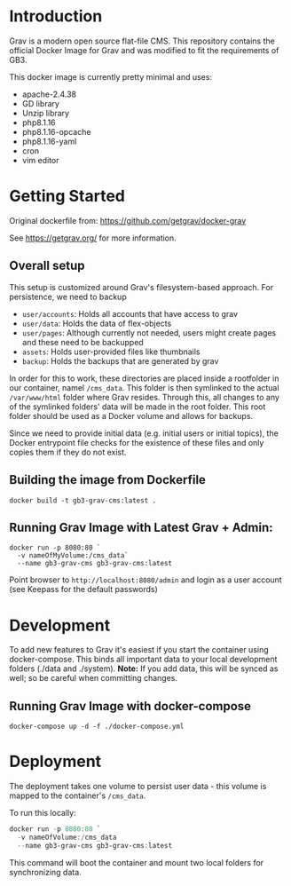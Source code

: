 # Introduction
Grav is a modern open source flat-file CMS. This repository contains the official Docker Image for Grav and was modified to fit the requirements of GB3.

This docker image is currently pretty minimal and uses:

* apache-2.4.38
* GD library
* Unzip library
* php8.1.16
* php8.1.16-opcache
* php8.1.16-yaml
* cron
* vim editor

# Getting Started

Original dockerfile from: https://github.com/getgrav/docker-grav

See https://getgrav.org/ for more information.

## Overall setup

This setup is customized around Grav's filesystem-based approach. For persistence, we need to backup

* `user/accounts`: Holds all accounts that have access to grav
* `user/data`: Holds the data of flex-objects
* `user/pages`: Although currently not needed, users might create pages and these need to be backupped
* `assets`: Holds user-provided files like thumbnails
* `backup`: Holds the backups that are generated by grav

In order for this to work, these directories are placed inside a rootfolder in our container, namel `/cms_data`. This
folder is then symlinked to the actual `/var/www/html` folder where Grav resides. Through this, all changes to any of
the symlinked folders' data will be made in the root folder. This root folder should be used as a Docker volume and
allows for backups.

Since we need to provide initial data (e.g. initial users or initial topics), the Docker entrypoint file checks for the
existence of these files and only copies them if they do not exist.

## Building the image from Dockerfile

```
docker build -t gb3-grav-cms:latest .
```

## Running Grav Image with Latest Grav + Admin:

```
docker run -p 8080:80 `
  -v nameOfMyVolume:/cms_data`
  --name gb3-grav-cms gb3-grav-cms:latest
```

Point browser to `http://localhost:8080/admin` and login as a user account (see Keepass for the default passwords)

# Development

To add new features to Grav it's easiest if you start the container using docker-compose. This binds all important data 
to your local development folders (./data and ./system). **Note:** If you add data, this will be synced as well; so be
careful when committing changes.

## Running Grav Image with docker-compose

```
docker-compose up -d -f ./docker-compose.yml
```

# Deployment

The deployment takes one volume to persist user data - this volume is mapped to the container's `/cms_data`.

To run this locally:
```powershell
docker run -p 8080:80 `
  -v nameOfVolume:/cms_data
  --name gb3-grav-cms gb3-grav-cms:latest
```
This command will boot the container and mount two local folders for synchronizing data.